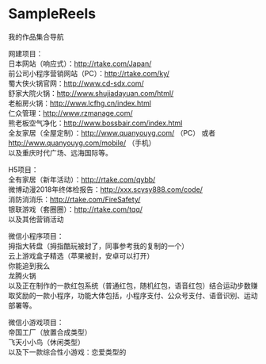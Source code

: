 # SampleReels
我的作品集合导航

网建项目：<br />
日本网站（响应式）：http://rtake.com/Japan/ <br />
前公司小程序营销网站（PC）：http://rtake.com/ky/<br />
蜀大侠火锅官网：http://www.cd-sdx.com/<br />
舒家大院火锅：http://www.shujiadayuan.com/html/<br />
老船房火锅：http://www.lcfhg.cn/index.html<br />
仁众管理：http://www.rzmanage.com/<br />
熊老板空气净化：http://www.bossbair.com/index.html<br />
全友家居（全屋定制）：http://www.quanyouyg.com/ （PC）    或者  http://www.quanyouyg.com/mobile/   （手机）<br />
以及重庆时代广场、远海国际等。<br />

H5项目：<br />
全有家居（新年活动）：http://rtake.com/qybb/<br />
微博动漫2018年终体检报告：http://xxx.scysy888.com/code/<br />
消防消消乐：http://rtake.com/FireSafety/<br />
银联游戏（套圈圈）：http://rtake.com/tqq/<br />
以及其他营销活动<br />

微信小程序项目：<br />
拇指大转盘（拇指酷玩被封了，同事参考我的复制的一个）<br />
云上游戏盒子精选（苹果被封，安卓可以打开）<br />
你能追到我么<br />
龙腾火锅<br />
以及正在制作的一款红包系统（普通红包，随机红包，语音红包）结合运动步数赚取奖励的一款小程序，功能大体包括，小程序支付、公众号支付、语音识别、运动部署等。<br />

微信小游戏项目：<br />
帝国工厂（放置合成类型）<br />
飞天小小鸟（休闲类型）<br />
以及下一款综合性小游戏：恋爱类型的<br />
